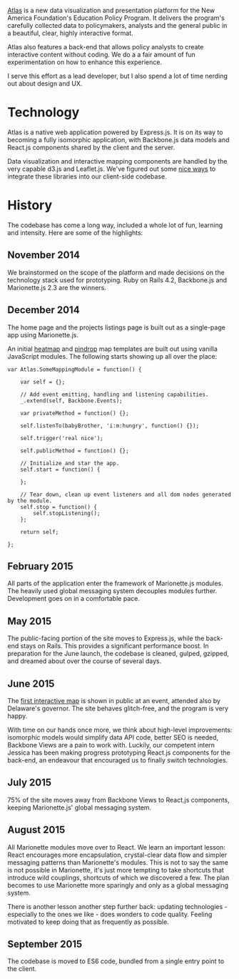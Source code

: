 [Atlas](http://atlas.newamerica.org) is a new data visualization and presentation platform for the New America Foundation's Education Policy Program. It delivers the program's carefully collected data to policymakers, analysts and the general public in a beautiful, clear, highly interactive format.

Atlas also features a back-end that allows policy analysts to create interactive content without coding. We do a a fair amount of fun experimentation on how to enhance this experience.

I serve this effort as a lead developer, but I also spend a lot of time nerding out about design and UX.

# Technology

Atlas is a native web application powered by Express.js. It is on its way to becoming a fully isomorphic application, with Backbone.js data models and React.js components shared by the client and the server.

Data visualization and interactive mapping components are handled by the very capable d3.js and Leaflet.js. We've figured out some [nice ways](/things/scaling-tricks-for-geo) to integrate these libraries into our client-side codebase.

# History

The codebase has come a long way, included a whole lot of fun, learning and intensity. Here are some of the highlights:

## November 2014

We brainstormed on the scope of the platform and made decisions on the technology stack used for prototyping. Ruby on Rails 4.2, Backbone.js and Marionette.js 2.3 are the winners.

## December 2014

The home page and the projects listings page is built out as a single-page app using Marionette.js.

An initial [heatmap](http://atlas.newamerica.org/mapping-college-readiness) and [pindrop](http://atlas.newamerica.org/tech-early-literacy) map templates are built out using vanilla JavaScript modules. The following starts showing up all over the place:

	var Atlas.SomeMappingModule = function() {
		
		var self = {};

		// Add event emitting, handling and listening capabilities.
		_.extend(self, Backbone.Events);

		var privateMethod = function() {};

		self.listenTo(babyBrother, 'i:m:hungry', function() {});

		self.trigger('real nice');

		self.publicMethod = function() {};

		// Initialize and star the app.
		self.start = function() {

		};

		// Tear down, clean up event listeners and all dom nodes generated by the module.
		self.stop = function() {
			self.stopListening();
		};

		return self;

	};



## February 2015

All parts of the application enter the framework of Marionette.js modules. The heavily used global messaging system decouples modules further. Development goes on in a comfortable pace.

## May 2015

The public-facing portion of the site moves to Express.js, while the back-end stays on Rails. This provides a significant performance boost. In preparation for the June launch, the codebase is cleaned, gulped, gzipped, and dreamed about over the course of several days.

## June 2015

The [first interactive map](http://atlas.newamerica.org/mapping-college-readiness) is shown in public at an event, attended also by Delaware's governor. The site behaves glitch-free, and the program is very happy.

With time on our hands once more, we think about high-level improvements: isomorphic models would simplify data API code, better SEO is needed, Backbone Views are a pain to work with. Luckily, our competent intern Jessica has been making progress prototyping React.js components for the back-end, an endeavour that encouraged us to finally switch technologies.

## July 2015

75% of the site moves away from Backbone Views to React.js components, keeping Marionette.js' global messaging system.

## August 2015

All Marionette modules move over to React. We learn an important lesson: React encourages more encapsulation, crystal-clear data flow and simpler messaging patterns than Marionette's modules. This is not to say the same is not possible in Marionette, it's just more tempting to take shortcuts that introduce wild couplings, shortcuts of which we discovered a few. The plan becomes to use Marionette more sparingly and only as a global messaging system.

There is another lesson another step further back: updating technologies - especially to the ones we like - does wonders to code quality. Feeling motivated to keep doing that as frequently as possible.

## September 2015

The codebase is moved to ES6 code, bundled from a single entry point to the client.